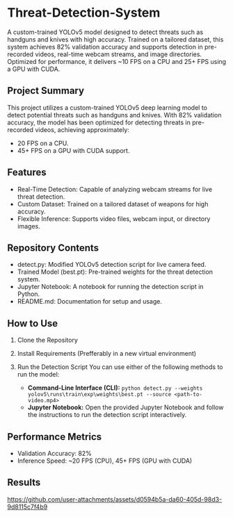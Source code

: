 # Threat-Detection-System
A custom-trained YOLOv5 model designed to detect threats such as handguns and knives with high accuracy. Trained on a tailored dataset, this system achieves 82% validation accuracy and supports detection in pre-recorded videos, real-time webcam streams, and image directories. Optimized for performance, it delivers ~10 FPS on a CPU and 25+ FPS using a GPU with CUDA.
## Project Summary
This project utilizes a custom-trained YOLOv5 deep learning model to detect potential threats such as handguns and knives. With 82% validation accuracy, the model has been optimized for detecting threats in pre-recorded videos, achieving approximately:

- 20 FPS on a CPU.
- 45+ FPS on a GPU with CUDA support.

## Features
- Real-Time Detection: Capable of analyzing webcam streams for live threat detection.
- Custom Dataset: Trained on a tailored dataset of weapons for high accuracy.
- Flexible Inference: Supports video files, webcam input, or directory images.

## Repository Contents
- detect.py: Modified YOLOv5 detection script for live camera feed.
- Trained Model (best.pt): Pre-trained weights for the threat detection system.
- Jupyter Notebook: A notebook for running the detection script in Python.
- README.md: Documentation for setup and usage.

## How to Use
1. Clone the Repository
2. Install Requirements (Prefferably in a new virtual environment)
3. Run the Detection Script
You can use either of the following methods to run the model:

	- **Command-Line Interface (CLI):**   ```python detect.py --weights yolov5\runs\train\exp\weights\best.pt --source <path-to-video.mp4>```<br>
	- **Jupyter Notebook:** Open the provided Jupyter Notebook and follow the instructions to run the detection script interactively.


## Performance Metrics
- Validation Accuracy: 82%
- Inference Speed: ~20 FPS (CPU), 45+ FPS (GPU with CUDA)

## Results
https://github.com/user-attachments/assets/d0594b5a-da60-405d-98d3-9d8115c7f4b9


